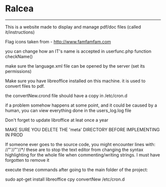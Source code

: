 # Ralcea
---
This is a website made to display and manage pdf/doc files (called it/instructions) 
 
 
Flag icons taken from - http://www.famfamfam.com 
 
you can change how an IT's name is accepted in userfunc.php function checkName() 
 
make sure the language.xml file can be opened by the server (set its permissions) 
 
Make sure you have libreoffice installed on this machine. 
it is used to convert files to pdf. 
 
the convertNew.crond file should have a copy in /etc/cron.d 
 
if a problem somehow happens at some point, 
and it could be caused by a human, 
you can view everything done in the users_log.log file 
 
Don't forget to update libroffice at leat once a year 
 
MAKE SURE YOU DELETE THE 'meta' DIRECTORY BEFORE IMPLEMENTING IN PROD 
 
If someone ever goes to the source code, you might encounter lines with: 
//"'//"'//*/ 
these are to stop the text editor from changing the syntax highlighting for the whole file when commenting/writing strings. I must have forgotten to remove it 
 
 
 
execute these commands after going to the main folder of the project: 
 
sudo apt-get install libreoffice 
cpy convertNew /etc/cron.d 

